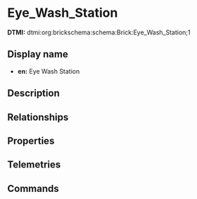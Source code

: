# Eye_Wash_Station
**DTMI:** dtmi:org:brickschema:schema:Brick:Eye_Wash_Station;1
## Display name
- **en:** Eye Wash Station
## Description
## Relationships
## Properties
## Telemetries
## Commands
